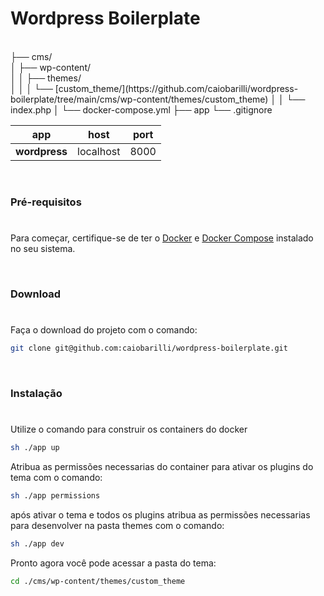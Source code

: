 # Wordpress Boilerplate

<br>
├── cms/ <br>
│ ├── wp-content/ <br>
│ │ ├── themes/ <br>
│ │ │ └── [custom_theme/](https://github.com/caiobarilli/wordpress-boilerplate/tree/main/cms/wp-content/themes/custom_theme)
│ │ └── index.php
│ └── docker-compose.yml
├── app
└── .gitignore


| app           | host      | port |
| ------------- | --------- | ---- |
| **wordpress** | localhost | 8000 |

<br />

### Pré-requisitos

#

Para começar, certifique-se de ter o [Docker](https://docs.docker.com/) e [Docker Compose](https://docs.docker.com/compose/install/) instalado no seu sistema.

<br />

### Download

#

Faça o download do projeto com o comando:

```sh
git clone git@github.com:caiobarilli/wordpress-boilerplate.git
```

<br />

### Instalação

#

Utilize o comando para construir os containers do docker

```sh
sh ./app up
```

Atribua as permissões necessarias do container para ativar os plugins do tema com o comando:

```sh
sh ./app permissions
```

após ativar o tema e todos os plugins atribua as permissões necessarias para desenvolver na pasta themes com o comando:

```sh
sh ./app dev
```

Pronto agora você pode acessar a pasta do tema:

```sh
cd ./cms/wp-content/themes/custom_theme
```
